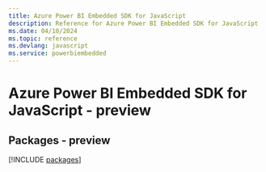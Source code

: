 ```yaml
---
title: Azure Power BI Embedded SDK for JavaScript
description: Reference for Azure Power BI Embedded SDK for JavaScript
ms.date: 04/10/2024
ms.topic: reference
ms.devlang: javascript
ms.service: powerbiembedded
---
```

# Azure Power BI Embedded SDK for JavaScript - preview
## Packages - preview
[!INCLUDE [packages](power-bi-embedded-index.md)]